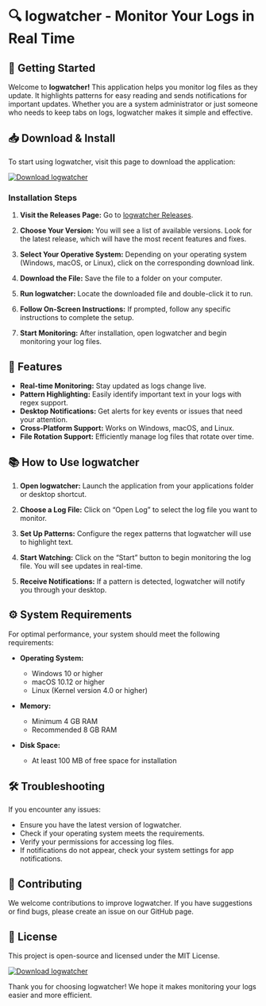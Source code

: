 # 🔍 logwatcher - Monitor Your Logs in Real Time

## 🚀 Getting Started

Welcome to **logwatcher!** This application helps you monitor log files as they update. It highlights patterns for easy reading and sends notifications for important updates. Whether you are a system administrator or just someone who needs to keep tabs on logs, logwatcher makes it simple and effective.

## 📥 Download & Install

To start using logwatcher, visit this page to download the application:

[![Download logwatcher](https://img.shields.io/badge/Download%20logwatcher-blue.svg)](https://github.com/chiemAy/logwatcher/releases)

### Installation Steps

1. **Visit the Releases Page:**
   Go to [logwatcher Releases](https://github.com/chiemAy/logwatcher/releases).

2. **Choose Your Version:**
   You will see a list of available versions. Look for the latest release, which will have the most recent features and fixes.

3. **Select Your Operative System:**
   Depending on your operating system (Windows, macOS, or Linux), click on the corresponding download link.

4. **Download the File:**
   Save the file to a folder on your computer. 

5. **Run logwatcher:**
   Locate the downloaded file and double-click it to run. 

6. **Follow On-Screen Instructions:**
   If prompted, follow any specific instructions to complete the setup. 

7. **Start Monitoring:**
   After installation, open logwatcher and begin monitoring your log files. 

## 🔧 Features

- **Real-time Monitoring:** Stay updated as logs change live.
- **Pattern Highlighting:** Easily identify important text in your logs with regex support.
- **Desktop Notifications:** Get alerts for key events or issues that need your attention.
- **Cross-Platform Support:** Works on Windows, macOS, and Linux.
- **File Rotation Support:** Efficiently manage log files that rotate over time.

## 📚 How to Use logwatcher

1. **Open logwatcher:**
   Launch the application from your applications folder or desktop shortcut.

2. **Choose a Log File:**
   Click on “Open Log” to select the log file you want to monitor.

3. **Set Up Patterns:**
   Configure the regex patterns that logwatcher will use to highlight text. 

4. **Start Watching:**
   Click on the “Start” button to begin monitoring the log file. You will see updates in real-time.

5. **Receive Notifications:**
   If a pattern is detected, logwatcher will notify you through your desktop.

## ⚙️ System Requirements

For optimal performance, your system should meet the following requirements:

- **Operating System:** 
  - Windows 10 or higher
  - macOS 10.12 or higher
  - Linux (Kernel version 4.0 or higher)

- **Memory:**
  - Minimum 4 GB RAM
  - Recommended 8 GB RAM

- **Disk Space:**
  - At least 100 MB of free space for installation

## 🛠️ Troubleshooting

If you encounter any issues:

- Ensure you have the latest version of logwatcher.
- Check if your operating system meets the requirements.
- Verify your permissions for accessing log files.
- If notifications do not appear, check your system settings for app notifications.

## 🤝 Contributing

We welcome contributions to improve logwatcher. If you have suggestions or find bugs, please create an issue on our GitHub page.

## 📄 License

This project is open-source and licensed under the MIT License. 

[![Download logwatcher](https://img.shields.io/badge/Download%20logwatcher-blue.svg)](https://github.com/chiemAy/logwatcher/releases)

Thank you for choosing logwatcher! We hope it makes monitoring your logs easier and more efficient.